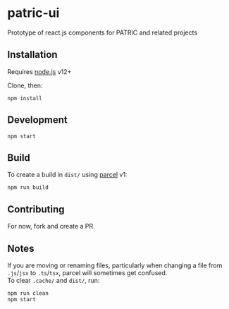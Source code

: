 # patric-ui

Prototype of react.js components for PATRIC and related projects


## Installation

Requires [node.js](https://nodejs.org) v12+

Clone, then:

```
npm install
```

## Development

```
npm start
```

## Build

To create a build in `dist/` using [parcel](https://parceljs.org/) v1:

```
npm run build
```

## Contributing

For now, fork and create a PR.


## Notes
If you are moving or renaming files, particularly when changing a file from `.js`/`jsx` to `.ts`/`tsx`, parcel will sometimes get confused.  
To clear `.cache/` and `dist/`, run:

```
npm run clean
npm start
```


